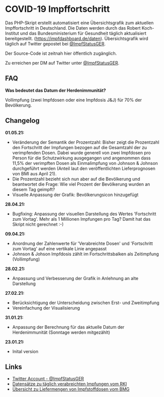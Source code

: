# COVID-19 Impffortschritt
Das PHP-Skript erstellt automatisiert eine Übersichtsgrafik zum aktuellen Impffortschritt in Deutschland.
Die Daten werden durch das Robert Koch-Institut und das Bundesministerium für Gesundheit täglich aktualisiert bereitgestellt. (https://impfdashboard.de/daten).
Übersichtsgrafik wird täglich auf Twitter gepostet bei [@ImpfStatusGER](https://twitter.com/ImpfStatusGER).

Der Source-Code ist zeitnah hier öffentlich zugänglich.

Zu erreichen per DM auf Twitter unter [@ImpfStatusGER](https://twitter.com/ImpfStatusGER).

## FAQ

**Was bedeutet das Datum der Herdenimmunität?**

Vollimpfung (zwei Impfdosen oder eine Impfdosis J&J) für 70% der Bevölkerung. 

## Changelog

**01.05.21:**
  * Veränderung der Semantik der Prozentzahl: Bisher zeigt die Prozentzahl den Fortschritt der Impfungen bezogen auf die Gesamtzahl der zu verimpfenden Dosen. Dabei wurde generell von zwei Impfdosen pro Person für die Schutzwirkung ausgegangen und angenommen dass 11,5% der verimpften Dosen als Einmalimpfung von Johnson & Johnson durchgeführt werden (Anteil laut den veröffentlichten Lieferprognosen von BMI aus April 21). 
  * Die Prozentzahl bezieht sich nun aber auf die Bevölkerung und beantwortet die Frage: Wie viel Prozent der Bevölkerung wurden an diesem Tag geimpft?
  * Visuelle Anpassung der Grafik: Bevölkerungsicon hinzugefügt

**28.04.21:**
  * Bugfixing: Anpassung der visuellen Darstellung des Wertes 'Fortschritt zum Vortag'. Mehr als 1 Millionen Impfungen pro Tag? Damit hat das Skript nicht gerechnet :-)

**09.04.21:**
  * Anordnung der Zahlenwerte für 'Verabreichte Dosen' und 'Fortschritt zum Vortag' auf eine vertikale Linie angepasst
  * Johnson & Johson Impfdosis zählt im Fortschrittsbalken als Zeitimpfung (Vollimpfung)

**28.02.21:**
  * Anpassung und Verbesserung der Grafik in Anlehnung an alte Darstellung

**27.02.21:**
  * Berücksichtigung der Unterscheidung zwischen Erst- und Zweitimpfung
  * Vereinfachung der Visualisierung
  
**31.01.21:**
  * Anpassung der Berechnung für das aktuelle Datum der Herdenimmunität (Sonntage werden mitgezählt)
 
**23.01.21:** 
  * Inital version

## Links
* [Twitter Account - @ImpfStatusGER](https://twitter.com/ImpfStatusGER)
* [Datensätze zu täglich verabreichten Impfungen vom RKI](https://impfdashboard.de/daten)
* [Übersicht zu Liefermengen von Impfstoffdosen vom BMG](https://www.bundesgesundheitsministerium.de/coronavirus/faq-covid-19-impfung.html)
